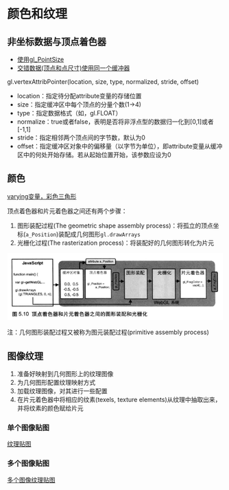 # 颜色和纹理

## 非坐标数据与顶点着色器

- [使用gl_PointSize](01pntsizes.html)
- [交错数据(顶点和点尺寸)使用同一个缓冲器](01pntsizes.html)

gl.vertexAttribPointer(location, size, type, normalized, stride, offset)

- location：指定待分配attribute变量的存储位置
- size：指定缓冲区中每个顶点的分量个数(1->4)
- type：指定数据格式（如，gl.FLOAT）
- normalize：true或者false，表明是否将非浮点型的数据归一化到[0,1]或者[-1,1]
- stride：指定相邻两个顶点间的字节数，默认为0
- offset：指定缓冲区对象中的偏移量（以字节为单位），即attribute变量从缓冲区中的何处开始存储。若从起始位置开始，该参数应设为0

## 颜色

[varying变量，彩色三角形](03pntcolors.html)

顶点着色器和片元着色器之间还有两个步骤：

1. 图形装配过程(The geometric shape assembly process)：将孤立的顶点坐标(`a_Position`)装配成几何图形`gl.drawArrays`
2. 光栅化过程(The rasterization process)：将装配好的几何图形转化为片元

![顶点着色器和片元着色器过程](images/drawcolor.png)

注：几何图形装配过程又被称为图元装配过程(primitive assembly process)

## 图像纹理

1. 准备好映射到几何图形上的纹理图像
2. 为几何图形配置纹理映射方式
3. 加载纹理图像，对其进行一些配置
4. 在片元着色器中将相应的纹素(texels, texture elements)从纹理中抽取出来，并将纹素的颜色赋给片元

### 单个图像贴图

[纹理贴图](05texturecoords.html)

### 多个图像贴图

[多个图像纹理贴图](06texturecoords.html)
